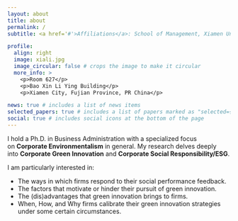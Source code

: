 ```yaml
---
layout: about
title: about
permalink: /
subtitle: <a href='#'>Affiliations</a>: School of Management, Xiamen University.

profile:
  align: right
  image: xiali.jpg
  image_circular: false # crops the image to make it circular
  more_info: >
    <p>Room 627</p>
    <p>Bao Xin Li Ying Building</p>
    <p>Xiamen City, Fujian Province, PR China</p>

news: true # includes a list of news items
selected_papers: true # includes a list of papers marked as "selected={true}"
social: true # includes social icons at the bottom of the page
---
```

I hold a Ph.D. in Business Administration with a specialized focus on **Corporate Environmentalism** in general. My research delves deeply into **Corporate Green Innovation** and **Corporate Social Responsibility/ESG**.

I am particularly interested in:

- The ways in which firms respond to their social performance feedback.
- The factors that motivate or hinder their pursuit of green innovation.
- The (dis)advantages that green innovation brings to firms.
- When, How, and Why firms calibrate their green innovation strategies under some certain circumstances.

